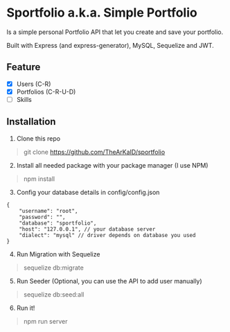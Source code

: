 # Sportfolio a.k.a. Simple Portfolio

Is a simple personal Portfolio API that let you create and save your portfolio.

Built with Express (and express-generator), MySQL, Sequelize and JWT. 

## Feature

- [x] Users (C-R)
- [x] Portfolios (C-R-U-D)
- [ ] Skills

## Installation

1. Clone this repo
> git clone https://github.com/TheArKaID/sportfolio

2. Install all needed package with your package manager (I use NPM)
> npm install

3. Config your database details in config/config.json
```
{
    "username": "root",
    "password": "",
    "database": "sportfolio",
    "host": "127.0.0.1", // your database server
    "dialect": "mysql" // driver depends on database you used
}
```

4. Run Migration with Sequelize
> sequelize db:migrate

5. Run Seeder (Optional, you can use the API to add user manually)
> sequelize db:seed:all

6. Run it!
> npm run server